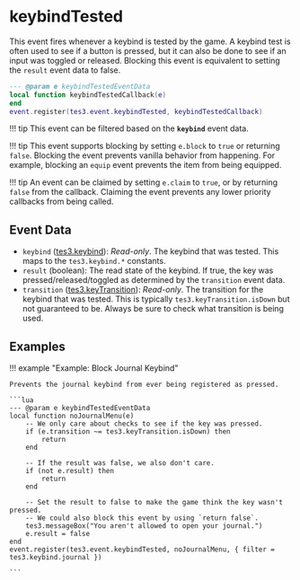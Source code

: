 # keybindTested
<div class="search_terms" style="display: none">keybindtested</div>

<!---
	This file is autogenerated. Do not edit this file manually. Your changes will be ignored.
	More information: https://github.com/MWSE/MWSE/tree/master/docs
-->

This event fires whenever a keybind is tested by the game. A keybind test is often used to see if a button is pressed, but it can also be done to see if an input was toggled or released. Blocking this event is equivalent to setting the `result` event data to false.

```lua
--- @param e keybindTestedEventData
local function keybindTestedCallback(e)
end
event.register(tes3.event.keybindTested, keybindTestedCallback)
```

!!! tip
	This event can be filtered based on the **`keybind`** event data.

!!! tip
	This event supports blocking by setting `e.block` to `true` or returning `false`. Blocking the event prevents vanilla behavior from happening. For example, blocking an `equip` event prevents the item from being equipped.

!!! tip
	An event can be claimed by setting `e.claim` to `true`, or by returning `false` from the callback. Claiming the event prevents any lower priority callbacks from being called.

## Event Data

* `keybind` ([tes3.keybind](../references/keybinds.md)): *Read-only*. The keybind that was tested. This maps to the `tes3.keybind.*` constants.
* `result` (boolean): The read state of the keybind. If true, the key was pressed/released/toggled as determined by the `transition` event data.
* `transition` ([tes3.keyTransition](../references/key-transitions.md)): *Read-only*. The transition for the keybind that was tested. This is typically `tes3.keyTransition.isDown` but not guaranteed to be. Always be sure to check what transition is being used.

## Examples

!!! example "Example: Block Journal Keybind"

	Prevents the journal keybind from ever being registered as pressed.

	```lua
	--- @param e keybindTestedEventData
	local function noJournalMenu(e)
	    -- We only care about checks to see if the key was pressed.
	    if (e.transition ~= tes3.keyTransition.isDown) then
	        return
	    end
	
	    -- If the result was false, we also don't care.
	    if (not e.result) then
	        return
	    end
	
	    -- Set the result to false to make the game think the key wasn't pressed.
	    -- We could also block this event by using `return false`.
	    tes3.messageBox("You aren't allowed to open your journal.")
	    e.result = false
	end
	event.register(tes3.event.keybindTested, noJournalMenu, { filter = tes3.keybind.journal })

	```

